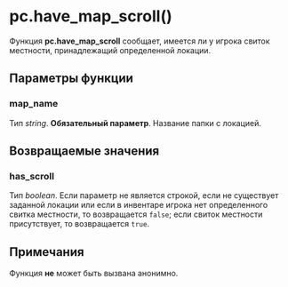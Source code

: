 # pc.have_map_scroll()
Функция **pc.have_map_scroll** сообщает, имеется ли у игрока свиток местности, принадлежащий определенной локации.

## Параметры функции
### map_name
Тип *string*. **Обязательный параметр**. Название папки с локацией.

## Возвращаемые значения
### has_scroll
Тип *boolean*. Если параметр не является строкой, если не существует заданной локации или если в инвентаре игрока нет определенного свитка местности, то возвращается `false`; если свиток местности присутствует, то возвращается `true`.

## Примечания
Функция **не** может быть вызвана анонимно.